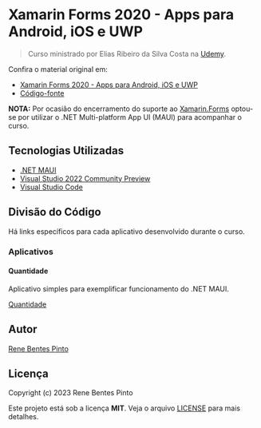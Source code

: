 # Xamarin Forms 2020 - Apps para Android, iOS e UWP

> Curso ministrado por Elias Ribeiro da Silva Costa na [Udemy](https://www.udemy.com).

Confira o material original em:

- [Xamarin Forms 2020 - Apps para Android, iOS e UWP](https://www.udemy.com/course/xamarin-forms-2020-apps-para-android-ios-e-uwp)
- [Código-fonte](https://github.com/Spacedu/XamarinForms2020)

**NOTA:** Por ocasião do encerramento do suporte ao [Xamarin.Forms](https://dotnet.microsoft.com/en-us/platform/support/policy/xamarin) optou-se por utilizar o .NET Multi-platform App UI (MAUI) para acompanhar o curso.

## Tecnologias Utilizadas

- [.NET MAUI](https://dotnet.microsoft.com/en-us/apps/maui)
- [Visual Studio 2022 Community Preview](https://visualstudio.microsoft.com/en-us/vs/preview/)
- [Visual Studio Code](https://code.visualstudio.com/)

## Divisão do Código

Há links específicos para cada aplicativo desenvolvido durante o curso.

### Aplicativos

#### Quantidade

Aplicativo simples para exemplificar funcionamento do .NET MAUI.

[Quantidade](src/Quantidade)

## Autor

[Rene Bentes Pinto](http://github.com/renebentes)

## Licença

Copyright (c) 2023 Rene Bentes Pinto

Este projeto está sob a licença **MIT**. Veja o arquivo [LICENSE](LICENSE) para mais detalhes.
